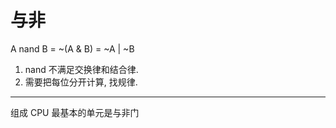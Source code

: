 # 与非

A nand B = ~(A & B) = ~A | ~B

1. nand 不满足交换律和结合律.
2. 需要把每位分开计算, 找规律.

---

组成 CPU 最基本的单元是与非门
